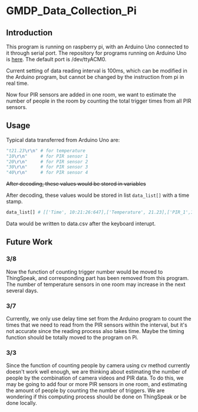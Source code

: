 # GMDP_Data_Collection_Pi

## Introduction
This program is running on raspberry pi, with an Arduino Uno connected to it through serial port. The repository for programs running on Arduino Uno is [here](https://github.com/camelboat/GMDP_Data_Collection_Arduino). The default port is /dev/ttyACM0.

Current setting of data reading interval is 100ms, which can be modified in the Arduino program, but cannot be changed by the instruction from pi in real time.

Now four PIR sensors are added in one room, we want to estimate the number of people in the room by counting the total trigger times from all PIR sensors.

## Usage
Typical data transferred from Arduino Uno are:

```python
"t21.23\r\n" # for temperature
"10\r\n"     # for PIR sensor 1
"20\r\n"     # for PIR sensor 2
"30\r\n"     # for PIR sensor 3
"40\r\n"     # for PIR sensor 4
```

~~After decoding, these values would be stored in variables~~

After decoding, these values would be stored in list ```data_list[]``` with a time stamp.

```python
data_list[] # [['Time', 10:21:26:647],['Temperature', 21.23],['PIR_1',1],['PIR_2',0],['PIR_3',0],['PIR_4',0]]
```

Data would be written to data.csv after the keyboard interupt.

## Future Work

### 3/8
Now the function of counting trigger number would be moved to ThingSpeak, and corresponding part has been removed from this program. The number of temperature sensors in one room may increase in the next several days.

### 3/7
Currently, we only use delay time set from the Arduino program to count the times that we need to read from the PIR sensors within the interval, but it's not accurate since the reading process also takes time. Maybe the timing function should be totally moved to the program on Pi.

### 3/3
Since the function of counting people by camera using cv method currently doesn't work well enough, we are thinking about estimating the number of people by the combination of camera videos and PIR data. To do this, we may be going to add four or more PIR sensors in one room, and estimating the amount of people by counting the number of triggers. We are wondering if this computing process should be done on ThingSpeak or be done locally.

